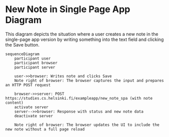 # New Note in Single Page App Diagram

This diagram depicts the situation where a user creates a new note in the single-page app version by writing something into the text field and clicking the Save button.

```mermaid
sequenceDiagram
    participant user
    participant browser
    participant server

    user->>browser: Writes note and clicks Save
    Note right of browser: The browser captures the input and prepares an HTTP POST request

    browser->>server: POST https://studies.cs.helsinki.fi/exampleapp/new_note_spa (with note content)
    activate server
    server-->>browser: Response with status and new note data
    deactivate server

    Note right of browser: The browser updates the UI to include the new note without a full page reload
